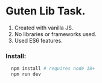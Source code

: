 # Guten Lib Task.

1. Created with vanilla JS.
2. No libraries or frameworks used.
3. Used ES6 features.

### Install:
```bash
  npm install # requires node 18+
  npm run dev
```
